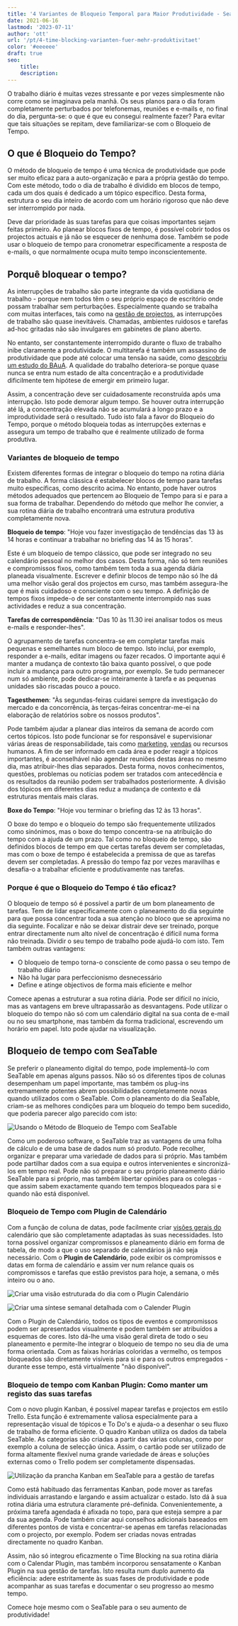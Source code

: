 ```yaml
---
title: '4 Variantes de Bloqueio Temporal para Maior Produtividade - SeaTable'
date: 2021-06-16
lastmod: '2023-07-11'
author: 'ott'
url: '/pt/4-time-blocking-varianten-fuer-mehr-produktivitaet'
color: '#eeeeee'
draft: true
seo:
    title:
    description:
---
```


O trabalho diário é muitas vezes stressante e por vezes simplesmente não corre como se imaginava pela manhã. Os seus planos para o dia foram completamente perturbados por telefonemas, reuniões e e-mails e, no final do dia, pergunta-se: o que é que eu consegui realmente fazer? Para evitar que tais situações se repitam, deve familiarizar-se com o Bloqueio de Tempo.

## O que é Bloqueio do Tempo?

O método de bloqueio de tempo é uma técnica de produtividade que pode ser muito eficaz para a auto-organização e para a própria gestão do tempo. Com este método, todo o dia de trabalho é dividido em blocos de tempo, cada um dos quais é dedicado a um tópico específico. Desta forma, estrutura o seu dia inteiro de acordo com um horário rigoroso que não deve ser interrompido por nada.

Deve dar prioridade às suas tarefas para que coisas importantes sejam feitas primeiro. Ao planear blocos fixos de tempo, é possível cobrir todos os projectos actuais e já não se esquecer de nenhuma dose. Também se pode usar o bloqueio de tempo para cronometrar especificamente a resposta de e-mails, o que normalmente ocupa muito tempo inconscientemente.

## Porquê bloquear o tempo?

As interrupções de trabalho são parte integrante da vida quotidiana de trabalho - porque nem todos têm o seu próprio espaço de escritório onde possam trabalhar sem perturbações. Especialmente quando se trabalha com muitas interfaces, tais como na [gestão de projectos](https://seatable.io/pt/projektmanagement/), as interrupções de trabalho são quase inevitáveis. Chamadas, ambientes ruidosos e tarefas ad-hoc gritadas não são invulgares em gabinetes de plano aberto.

No entanto, ser constantemente interrompido durante o fluxo de trabalho inibe claramente a produtividade. O multitarefa é também um assassino de produtividade que pode até colocar uma tensão na saúde, como [descobriu um estudo do BAuA](https://www.baua.de/DE/Angebote/Publikationen/Praxis/A78.pdf?__blob=publicationFile&v). A qualidade do trabalho deteriora-se porque quase nunca se entra num estado de alta concentração e a produtividade dificilmente tem hipótese de emergir em primeiro lugar.

Assim, a concentração deve ser cuidadosamente reconstruída após uma interrupção. Isto pode demorar algum tempo. Se houver outra interrupção até lá, a concentração elevada não se acumulará a longo prazo e a improdutividade será o resultado. Tudo isto fala a favor do Bloqueio do Tempo, porque o método bloqueia todas as interrupções externas e assegura um tempo de trabalho que é realmente utilizado de forma produtiva.

### Variantes de bloqueio de tempo

Existem diferentes formas de integrar o bloqueio do tempo na rotina diária de trabalho. A forma clássica é estabelecer blocos de tempo para tarefas muito específicas, como descrito acima. No entanto, pode haver outros métodos adequados que pertencem ao Bloqueio de Tempo para si e para a sua forma de trabalhar. Dependendo do método que melhor lhe convier, a sua rotina diária de trabalho encontrará uma estrutura produtiva completamente nova.

**Bloqueio de tempo**: "Hoje vou fazer investigação de tendências das 13 às 14 horas e continuar a trabalhar no briefing das 14 às 15 horas".

Este é um bloqueio de tempo clássico, que pode ser integrado no seu calendário pessoal no melhor dos casos. Desta forma, não só tem reuniões e compromissos fixos, como também tem toda a sua agenda diária planeada visualmente. Escrever e definir blocos de tempo não só lhe dá uma melhor visão geral dos projectos em curso, mas também assegura-lhe que é mais cuidadoso e consciente com o seu tempo. A definição de tempos fixos impede-o de ser constantemente interrompido nas suas actividades e reduz a sua concentração.

**Tarefas de correspondência**: "Das 10 às 11.30 irei analisar todos os meus e-mails e responder-lhes".

O agrupamento de tarefas concentra-se em completar tarefas mais pequenas e semelhantes num bloco de tempo. Isto inclui, por exemplo, responder a e-mails, editar imagens ou fazer recados. O importante aqui é manter a mudança de contexto tão baixa quanto possível, o que pode incluir a mudança para outro programa, por exemplo. Se tudo permanecer num só ambiente, pode dedicar-se inteiramente à tarefa e as pequenas unidades são riscadas pouco a pouco.

**Tagesthemen**: "Às segundas-feiras cuidarei sempre da investigação do mercado e da concorrência, às terças-feiras concentrar-me-ei na elaboração de relatórios sobre os nossos produtos".

Pode também ajudar a planear dias inteiros da semana de acordo com certos tópicos. Isto pode funcionar se for responsável e supervisionar várias áreas de responsabilidade, tais como [marketing](https://seatable.io/pt/marketing/), [vendas](https://seatable.io/pt/vertrieb/) ou recursos humanos. A fim de ser informado em cada área e poder reagir a tópicos importantes, é aconselhável não agendar reuniões destas áreas no mesmo dia, mas atribuir-lhes dias separados. Desta forma, novos conhecimentos, questões, problemas ou notícias podem ser tratados com antecedência e os resultados da reunião podem ser trabalhados posteriormente. A divisão dos tópicos em diferentes dias reduz a mudança de contexto e dá estruturas mentais mais claras.

**Boxe do Tempo**: "Hoje vou terminar o briefing das 12 às 13 horas".

O boxe do tempo e o bloqueio do tempo são frequentemente utilizados como sinónimos, mas o boxe do tempo concentra-se na atribuição do tempo com a ajuda de um prazo. Tal como no bloqueio de tempo, são definidos blocos de tempo em que certas tarefas devem ser completadas, mas com o boxe de tempo é estabelecida a premissa de que as tarefas devem ser completadas. A pressão do tempo faz por vezes maravilhas e desafia-o a trabalhar eficiente e produtivamente nas tarefas.

### Porque é que o Bloqueio do Tempo é tão eficaz?

O bloqueio de tempo só é possível a partir de um bom planeamento de tarefas. Tem de lidar especificamente com o planeamento do dia seguinte para que possa concentrar toda a sua atenção no bloco que se aproxima no dia seguinte. Focalizar e não se deixar distrair deve ser treinado, porque entrar directamente num alto nível de concentração é difícil numa forma não treinada. Dividir o seu tempo de trabalho pode ajudá-lo com isto. Tem também outras vantagens:

- O bloqueio de tempo torna-o consciente de como passa o seu tempo de trabalho diário
- Não há lugar para perfeccionismo desnecessário
- Define e atinge objectivos de forma mais eficiente e melhor

Comece apenas a estruturar a sua rotina diária. Pode ser difícil no início, mas as vantagens em breve ultrapassarão as desvantagens. Pode utilizar o bloqueio do tempo não só com um calendário digital na sua conta de e-mail ou no seu smartphone, mas também da forma tradicional, escrevendo um horário em papel. Isto pode ajudar na visualização.

## Bloqueio de tempo com SeaTable

Se preferir o planeamento digital do tempo, pode implementá-lo com SeaTable em apenas alguns passos. Não só os diferentes tipos de colunas desempenham um papel importante, mas também os plug-ins extremamente potentes abrem possibilidades completamente novas quando utilizados com o SeaTable. Com o planeamento do dia SeaTable, criam-se as melhores condições para um bloqueio do tempo bem sucedido, que poderia parecer algo parecido com isto:

![Usando o Método de Bloqueio de Tempo com SeaTable](https://seatable.de/wp-content/uploads/2021/06/Calendar-Basic-View.jpg)

Como um poderoso software, o SeaTable traz as vantagens de uma folha de cálculo e de uma base de dados num só produto. Pode recolher, organizar e preparar uma variedade de dados para si próprio. Mas também pode partilhar dados com a sua equipa e outros intervenientes e sincronizá-los em tempo real. Pode não só preparar o seu próprio planeamento diário SeaTable para si próprio, mas também libertar opiniões para os colegas - que assim sabem exactamente quando tem tempos bloqueados para si e quando não está disponível.

### Bloqueio de Tempo com Plugin de Calendário

Com a função de coluna de datas, pode facilmente criar [visões gerais do](https://seatable.io/pt/docs/handbuch/seatable-nutzen/ansichten/) calendário que são completamente adaptadas às suas necessidades. Isto torna possível organizar compromissos e planeamento diário em forma de tabela, de modo a que o uso separado de calendários já não seja necessário. Com o **Plugin de Calendário**, pode exibir os compromissos e datas em forma de calendário e assim ver num relance quais os compromissos e tarefas que estão previstos para hoje, a semana, o mês inteiro ou o ano.

![Criar uma visão estruturada do dia com o Plugin Calendário](https://seatable.de/wp-content/uploads/2021/06/Daily-View.jpg)

![Criar uma síntese semanal detalhada com o Calender Plugin](https://seatable.de/wp-content/uploads/2021/06/Weekly-View.jpg)

Com o Plugin de Calendário, todos os tipos de eventos e compromissos podem ser apresentados visualmente e podem também ser atribuídos a esquemas de cores. Isto dá-lhe uma visão geral direta de todo o seu planeamento e permite-lhe integrar o bloqueio de tempo no seu dia de uma forma orientada. Com as faixas horárias coloridas a vermelho, os tempos bloqueados são diretamente visíveis para si e para os outros empregados - durante esse tempo, está virtualmente "não disponível".

### Bloqueio de tempo com Kanban Plugin: Como manter um registo das suas tarefas

Com o novo plugin Kanban, é possível mapear tarefas e projectos em estilo Trello. Esta função é extremamente valiosa especialmente para a representação visual de tópicos e To Do's e ajuda-o a desenhar o seu fluxo de trabalho de forma eficiente. O quadro Kanban utiliza os dados da tabela SeaTable. As categorias são criadas a partir das várias colunas, como por exemplo a coluna de selecção única. Assim, o cartão pode ser utilizado de forma altamente flexível numa grande variedade de áreas e soluções externas como o Trello podem ser completamente dispensadas.

![Utilização da prancha Kanban em SeaTable para a gestão de tarefas](https://seatable.de/wp-content/uploads/2021/06/Kanban.jpg)

Como está habituado das ferramentas Kanban, pode mover as tarefas individuais arrastando e largando e assim actualizar o estado. Isto dá à sua rotina diária uma estrutura claramente pré-definida. Convenientemente, a próxima tarefa agendada é afixada no topo, para que esteja sempre a par da sua agenda. Pode também criar aqui conselhos adicionais baseados em diferentes pontos de vista e concentrar-se apenas em tarefas relacionadas com o projecto, por exemplo. Podem ser criadas novas entradas directamente no quadro Kanban.

Assim, não só integrou eficazmente o Time Blocking na sua rotina diária com o Calendar Plugin, mas também incorporou sensatamente o Kanban Plugin na sua gestão de tarefas. Isto resulta num duplo aumento da eficiência: adere estritamente às suas fases de produtividade e pode acompanhar as suas tarefas e documentar o seu progresso ao mesmo tempo.

Comece hoje mesmo com o SeaTable para o seu aumento de produtividade!
